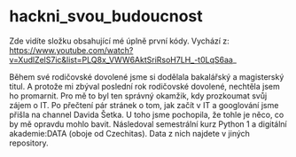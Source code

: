 # hackni_svou_budoucnost
Zde vidíte složku obsahující mé úplně první kódy. Vychází z: https://www.youtube.com/watch?v=XudlZelS7ic&list=PLQ8x_VWW6AktSriRsoH7LH_-t0LqS6aa_

Během své rodičovské dovolené jsme si dodělala bakalářský a magisterský titul. A protože mi zbýval poslední rok rodičovské dovolené, nechtěla jsem ho promarnit. Pro mě to byl ten správný okamžik, kdy prozkoumat svůj zájem o IT. Po přečtení pár stránek o tom, jak začít v IT a googlování jsme přišla na channel Davida Šetka. U toho jsme pochopila, že tohle je něco, co by mě opravdu mohlo bavit. Následoval semestrální kurz Python 1 a digitální akademie:DATA (oboje od Czechitas). Data z nich najdete v jiných repository.
